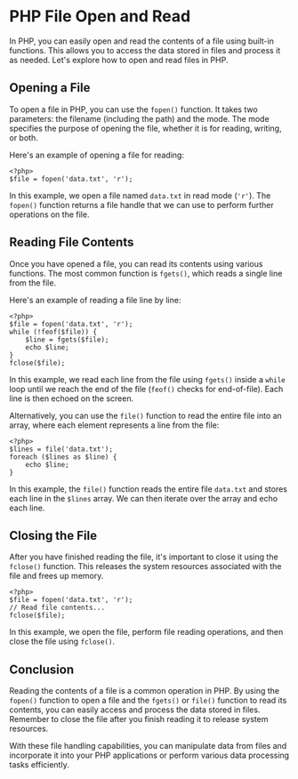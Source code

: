 # PHP File Open and Read

In PHP, you can easily open and read the contents of a file using built-in functions. This allows you to access the data stored in files and process it as needed. Let's explore how to open and read files in PHP.

## Opening a File

To open a file in PHP, you can use the `fopen()` function. It takes two parameters: the filename (including the path) and the mode. The mode specifies the purpose of opening the file, whether it is for reading, writing, or both.

Here's an example of opening a file for reading:

`````````
<?php>
$file = fopen('data.txt', 'r');
`````````

In this example, we open a file named `data.txt` in read mode (`'r'`). The `fopen()` function returns a file handle that we can use to perform further operations on the file.

## Reading File Contents

Once you have opened a file, you can read its contents using various functions. The most common function is `fgets()`, which reads a single line from the file.

Here's an example of reading a file line by line:

`````````
<?php>
$file = fopen('data.txt', 'r');
while (!feof($file)) {
    $line = fgets($file);
    echo $line;
}
fclose($file);
`````````

In this example, we read each line from the file using `fgets()` inside a `while` loop until we reach the end of the file (`feof()` checks for end-of-file). Each line is then echoed on the screen.

Alternatively, you can use the `file()` function to read the entire file into an array, where each element represents a line from the file:

`````````
<?php>
$lines = file('data.txt');
foreach ($lines as $line) {
    echo $line;
}
`````````

In this example, the `file()` function reads the entire file `data.txt` and stores each line in the `$lines` array. We can then iterate over the array and echo each line.

## Closing the File

After you have finished reading the file, it's important to close it using the `fclose()` function. This releases the system resources associated with the file and frees up memory.

`````````
<?php>
$file = fopen('data.txt', 'r');
// Read file contents...
fclose($file);
`````````

In this example, we open the file, perform file reading operations, and then close the file using `fclose()`.

## Conclusion

Reading the contents of a file is a common operation in PHP. By using the `fopen()` function to open a file and the `fgets()` or `file()` function to read its contents, you can easily access and process the data stored in files. Remember to close the file after you finish reading it to release system resources.

With these file handling capabilities, you can manipulate data from files and incorporate it into your PHP applications or perform various data processing tasks efficiently.
